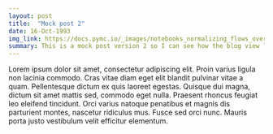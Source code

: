 ```yaml
---
layout: post
title:  "Mock post 2"
date: 16-Oct-1993
img_link: https://docs.pymc.io/_images/notebooks_normalizing_flows_overview_28_1.png
summary: This is a mock post version 2 so I can see how the blog view looks with more than one post
---
```


Lorem ipsum dolor sit amet, consectetur adipiscing elit. Proin varius ligula non lacinia commodo. Cras vitae diam eget elit blandit pulvinar vitae a quam. Pellentesque dictum ex quis laoreet egestas. Quisque dui magna, dictum sit amet mattis sed, commodo eget nulla. Praesent rhoncus feugiat leo eleifend tincidunt. Orci varius natoque penatibus et magnis dis parturient montes, nascetur ridiculus mus. Fusce sed orci nunc. Mauris porta justo vestibulum velit efficitur elementum. 
